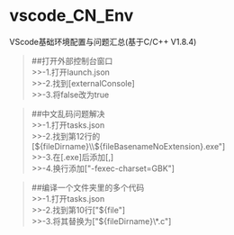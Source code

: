 # vscode_CN_Env
VScode基础环境配置与问题汇总(基于C/C++ V1.8.4)
>##打开外部控制台窗口  
    >>-1.打开launch.json  
    >>-2.找到[externalConsole]  
    >>-3.将false改为true  
    
>##中文乱码问题解决  
    >>-1.打开tasks.json  
    >>-2.找到第12行的[${fileDirname}\\${fileBasenameNoExtension}.exe"]  
    >>-3.在[.exe]后添加[,]  
    >>-4.换行添加["-fexec-charset=GBK"]  
    
>##编译一个文件夹里的多个代码  
    >>-1.打开tasks.json  
    >>-2.找到第10行["${file"]  
    >>-3.将其替换为["${fileDirname}\\*.c"]  
